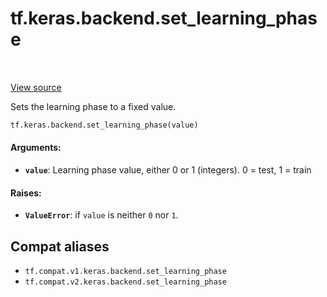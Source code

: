 <div itemscope itemtype="http://developers.google.com/ReferenceObject">
<meta itemprop="name" content="tf.keras.backend.set_learning_phase" />
<meta itemprop="path" content="Stable" />
</div>

# tf.keras.backend.set_learning_phase

<!-- Insert buttons and diff -->

<table class="tfo-notebook-buttons tfo-api" align="left">
</table>

<a target="_blank" href="/code/stable/tensorflow/python/keras/backend.py">View source</a>



Sets the learning phase to a fixed value.

``` python
tf.keras.backend.set_learning_phase(value)
```



<!-- Placeholder for "Used in" -->


#### Arguments:


* <b>`value`</b>: Learning phase value, either 0 or 1 (integers).
       0 = test, 1 = train


#### Raises:


* <b>`ValueError`</b>: if `value` is neither `0` nor `1`.

## Compat aliases

* `tf.compat.v1.keras.backend.set_learning_phase`
* `tf.compat.v2.keras.backend.set_learning_phase`

